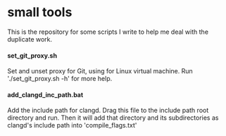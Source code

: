 # small tools
This is the repository for some scripts I write to help me deal with the 
duplicate work.
#### set_git_proxy.sh
Set and unset proxy for Git, using for Linux virtual machine. Run './set_git_proxy.sh -h' for more help.
#### add_clangd_inc_path.bat
Add the include path for clangd. Drag this file to the include path root directory and run. Then it will add that directory and its subdirectories as clangd's include path into 'compile_flags.txt'
